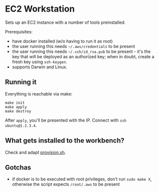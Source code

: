 # EC2 Workstation

Sets up an EC2 instance with a number of tools preinstalled. 

Prerequisites: 
* have docker installed (w/o having to run it as root)
* the user running this needs `~/.aws/credentials` to be present
* the user running this needs `~/.ssh/id_rsa.pub` to be present - it's the key that will be deployed as an authorized key; when in doubt, create a fresh key using `ssh-keygen`.
* supports Darwin and Linux.

## Running it

Everything is reachable via make:

```
make init
make apply
make destroy
```

After `apply`, you'll be presented with the IP. Connect with `ssh ubuntu@1.2.3.4`.

## What gets installed to the workbench?

Check and adapt [provision.sh](./provision.sh).

## Gotchas

* if docker is to be executed with root privileges, don't run `sudo make X`, otherwise the script expects `/root/.aws` to be present
